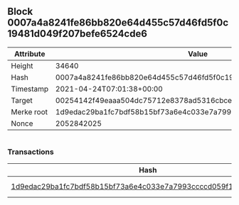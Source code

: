 ## Block 0007a4a8241fe86bb820e64d455c57d46fd5f0c19481d049f207befe6524cde6

Attribute | Value
--- | ---
Height | 34640
Hash | 0007a4a8241fe86bb820e64d455c57d46fd5f0c19481d049f207befe6524cde6
Timestamp | 2021-04-24T07:01:38+00:00
Target | 00254142f49eaaa504dc75712e8378ad5316cbcead634704b3734b6271167cc4
Merke root | 1d9edac29ba1fc7bdf58b15bf73a6e4c033e7a7993ccccd059f179fbd4c7815a
Nonce | 2052842025

```

```

### Transactions

Hash | Amount
--- | ---
[1d9edac29ba1fc7bdf58b15bf73a6e4c033e7a7993ccccd059f179fbd4c7815a](1d9edac29ba1fc7bdf58b15bf73a6e4c033e7a7993ccccd059f179fbd4c7815a.md) | 10.00000000 SKEPTI 
